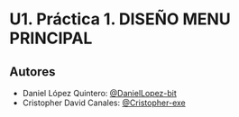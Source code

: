 
# U1. Práctica 1. DISEÑO MENU PRINCIPAL

## Autores

- Daniel López Quintero: [@DanielLopez-bit](https://github.com/DanielLopez-bit)
- Cristopher David Canales: [@Cristopher-exe](https://github.com/Cristopher-exe)



